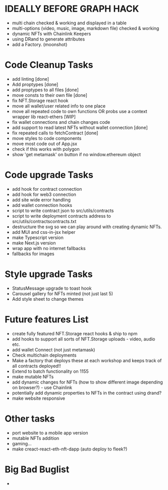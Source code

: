 # IDEALLY BEFORE GRAPH HACK

- multi chain checked & working and displayed in a table
- multi-options (video, music, image, markdown file) checked & working
- dynamic NFTs with Chainlink Keepers
- using DRand to generate attributes
- add a Factory. (moonshot)

# Code Cleanup Tasks

- add linting [done]
- Add proptypes [done]
- add proptypes to all files [done]
- move consts to their own file [done]
- fix NFT.Storage react hook
- move all wallet/user related info to one place
- move all repeated code to own functions OR probs use a context wrapper lib react-ethers [WIP]
- fix wallet connections and chain changes code
- add support to read latest NFTs without wallet connection [done]
- fix repeated calls to fetchContract [done]
- move styles to code components
- move most code out of App.jsx
- check if this works with polygon
- show 'get metamask' on button if no window.ethereum object

# Code upgrade Tasks

- add hook for contract connection
- add hook for web3 connection
- add site wide error handling
- add wallet connection hooks
- script to write contract json to src/utils/contracts
- script to write deployment contracts address to src/utils/contractscontracts.txt
- destructure the svg so we can play around with creating dynamic NFTs.
- add MUI and css-in-jsx helper
- make Typescript version
- make Next.js version
- wrap app with no internet fallbacks
- fallbacks for images

# Style upgrade Tasks

- StatusMessage upgrade to toast hook
- Carousel gallery for NFTs minted (not just last 5)
- Add style sheet to change themes

# Future features List

- create fully featured NFT.Storage react hooks & ship to npm
- add hooks to support all sorts of NFT.Storage uploads - video, audio etc.
- add wallet Connect (not just metamask)
- Check multichain deployments
- Make a factory that deploys these at each workshop and keeps track of all contracts deployed!!
- Extend to batch functionality on 1155
- make mutable NFTs
- add dynamic changes for NFTs (how to show different image depending on browser?) - use Chainlink
- potentially add dynamic properties to NFTs in the contract using drand?
- make website responsive

# Other tasks

- port website to a mobile app version
- mutable NFTs addition
- gaming...
- make creact-react-eth-nft-dapp (auto deploy to fleek?)

# Big Bad Buglist

-

